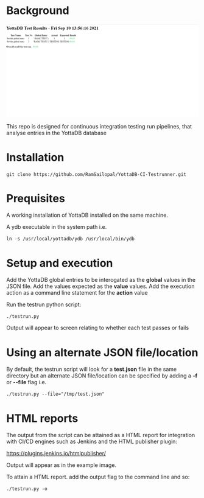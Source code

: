 # Background

![Alt text](YottaDB-Test-Results.PNG?raw=true "YottaDB Test Results")

This repo is designed for continuous integration testing run pipelines, that analyse entries in the YottaDB database

# Installation

    git clone https://github.com/RamSailopal/YottaDB-CI-Testrunner.git
    
# Prequisites

A working installation of YottaDB installed on the same machine.

A ydb executable in the system path i.e.

    ln -s /usr/local/yottadb/ydb /usr/local/bin/ydb

# Setup and execution

Add the YottaDB global entries to be interogated as the **global** values in the JSON file. Add the values expected as the **value** values. Add the execution action as a command line statement for the **action** value

Run the testrun python script:

    ./testrun.py

Output will appear to screen relating to whether each test passes or fails

# Using an alternate JSON file/location

By default, the testrun script will look for a **test.json** file in the same directory but an alternate JSON file/location can be specified by adding a **-f** or **--file** flag i.e.

    ./testrun.py --file="/tmp/test.json"

# HTML reports

The output from the script can be attained as a HTML report for integration with CI/CD engines such as Jenkins and the HTML publisher plugin:

https://plugins.jenkins.io/htmlpublisher/

Output will appear as in the example image.

To attain a HTML report. add the output flag to the command line and so:

    ./testrun.py -o
